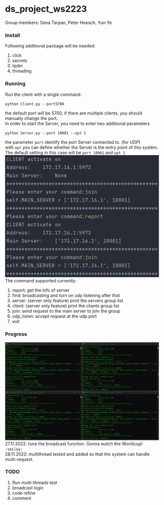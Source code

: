 # ds_project_ws2223
Group members: Sena Tarpan, Peter Hoesch, Yun Ye <br>

### Install<br>
Following additional package will be needed:
1. click
2. secrets
3. tqdm
4. threading
### Running<br>
Run the client with a single command:
```
python Client.py --port5700
```
the default port will be 5700, if there are multiple clients, you should manually change the port.<br>
In order to start the Server, you need to enter two additional parameters
```
python Server.py --port 10001 --opt 1
```
the parameter `port` identify the port Server connected to. (for UDP) <br>
with `opt` you can define whether the Server is the entry point of this system. The default setting in this case will be `port 10001` and `opt 1` <br>
![terminal](img/terminal.jpg) <br>
The command supported currently:
1. report: get the info of server
2. find: broadcasting and turn on udp listening after that
3. server: (server only feature) print the servers group list
4. client: (server only feature) print the clients group list
5. join: send request to the main server to join the group
6. udp_listen: accept request at the udp port
7. exit

### Progress<br>
![broadcast](img/broadcast.jpg) <br>
27.11.2022: tune the broadcast function. Gonna watch the Worldcup! `:smiley:`<br>
28.11.2022: multithread tested and added so that the system can handle multi-request.<br>

### TODO<br>
1. Run multi-threads test
2. broadcast logic
3. code refine
4. comment